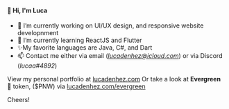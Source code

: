 #### 👋 Hi, I'm Luca 
- 🦊 I’m currently working on UI/UX design, and responsive website developnment
- 🥒 I’m currently learning ReactJS and Flutter
- ✨My favorite languages are Java, C#, and Dart
- 📫 Contact me either via email (*lucadenhez@icloud.com*) or via Discord (*lucaa#4892*)

View my personal portfolio at [lucadenhez.com](https://lucadenhez.com)
Or take a look at **Evergreen 🌲** token, ($PNW) via [lucadenhez.com/evergreen](https://lucadenhez.com/evergreen)

Cheers!

<!--**lucadenhez/lucadenhez** is a ✨ _special_ ✨ repository because its `README.md` (this file) appears on your GitHub profile.-->

